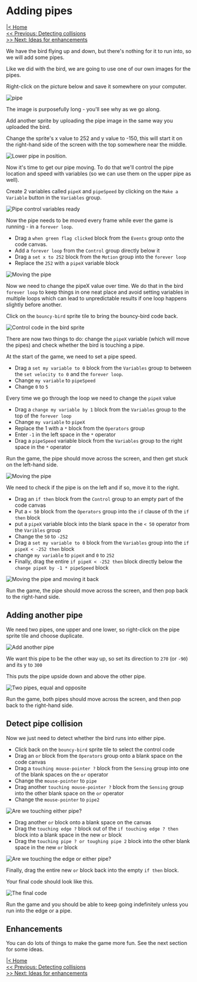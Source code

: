 # Adding pipes

[|< Home](../README.md)  
[<< Previous: Detecting collisions](./bouncy-bird3.md)  
[>> Next: Ideas for enhancements](./bouncy-bird5.md)

We have the bird flying up and down, but there's nothing for it to run into, so we will add some pipes.

Like we did with the bird, we are going to use one of our own images for the pipes.

Right-click on the picture below and save it somewhere on your computer.

![pipe](./images/pipe.png)

The image is purposefully long - you'll see why as we go along.

Add another sprite by uploading the pipe image in the same way you uploaded the bird.

Change the sprite's x value to 252 and y value to -150, this will start it on the right-hand side of the screen with the top somewhere near the middle.

![Lower pipe in position](./images/bouncy-bird13.png).

Now it's time to get our pipe moving. To do that we'll control the pipe location and speed with variables (so we can use them on the upper pipe as well).

Create 2 variables called `pipeX` and `pipeSpeed` by clicking on the `Make a Variable` button in the `Variables` group.

![Pipe control variables ready](./images/bouncy-bird14.png)

Now the pipe needs to be moved every frame while ever the game is running - in a `forever loop`.

* Drag a `when green flag clicked` block from the `Events` group onto the code canvas.
* Add a `forever loop` from the `Control` group directly below it
* Drag a `set x to 252` block from the `Motion` group into the `forever loop`
* Replace the `252` with a `pipeX` variable block

![Moving the pipe](./images/bouncy-bird15.png)

Now we need to change the pipeX value over time. We do that in the bird `forever loop` to keep things in one neat place and avoid setting variables in multiple loops which can lead to unpredictable results if one loop happens slightly before another.

Click on the `bouncy-bird` sprite tile to bring the bouncy-bird code back.

![Control code in the bird sprite](./images/bouncy-bird16.png)

There are now two things to do: change the `pipeX` variable (which will move the pipes) and check whether the bird is touching a pipe.

At the start of the game, we need to set a pipe speed.

* Drag a `set my variable to 0` block from the `Variables` group to between the `set velocity to 0` and the `forever loop`.
* Change `my variable` to `pipeSpeed`
* Change `0` to `5`

Every time we go through the loop we need to change the `pipeX` value

* Drag a `change my variable by 1` block from the `Variables` group to the top of the `forever loop`
* Change `my variable` to `pipeX`
* Replace the 1 with a  `*` block from the `Operators` group
* Enter `-1` in the left space in the `*` operator
* Drag a `pipeSpeed` variable block from the `Variables` group to the right space in the `*` operator

Run the game, the pipe should move across the screen, and then get stuck on the left-hand side.

![Moving the pipe](./images/bouncy-bird17.png)

We need to check if the pipe is on the left and if so, move it to the right.

* Drag an `if then` block from the `Control` group to an empty part of the code canvas
* Put a `< 50` block from the `Operators` group into the `if` clause of th the `if then` block
* put a `pipeX` variable block into the blank space in the `< 50` operator from the `Varibles` group
* Change the `50` to `-252`
* Drag a `set my variable to 0` block from the `Variables` group into the `if pipeX < -252 then` block
* change `my variable` to `pipeX` and `0` to `252`
* Finally, drag the entire `if pipeX < -252 then` block directly below the `change pipeX by -1 * pipeSpeed` block

![Moving the pipe and moving it back](./images/bouncy-bird18.png)

Run the game, the pipe should move across the screen, and then pop back to the right-hand side.

## Adding another pipe

We need two pipes, one upper and one lower, so right-click on the pipe sprite tile and choose duplicate.

![Add another pipe](./images/bouncy-bird19.png)

We want this pipe to be the other way up, so set its direction to `270` (or `-90`) and its y to `300`

This puts the pipe upside down and above the other pipe.

![Two pipes, equal and opposite](./images/bouncy-bird20.png)

Run the game, both pipes should move across the screen, and then pop back to the right-hand side.

## Detect pipe collision

Now we just need to detect whether the bird runs into either pipe.

* Click back on the `bouncy-bird` sprite tile to select the control code
* Drag an `or` block from the `Operators` group onto a blank space on the code canvas
* Drag a `touching mouse-pointer ?` block from the `Sensing` group into one of the blank spaces on the `or` operator
* Change the `mouse-pointer` to `pipe`
* Drag another `touching mouse-pointer ?` block from the `Sensing` group into the other blank space on the `or` operator
* Change the `mouse-pointer` to `pipe2`

![Are we touching either pipe?](./images/bouncy-bird21.png)

* Drag another `or` block onto a blank space on the canvas
* Drag the `touching edge ?` block out of the `if touching edge ? then` block into a blank space in the new `or` block
* Drag the `touching pipe ? or toughing pipe 2` block into the other blank space in the new `or` block

![Are we touching the edge or either pipe?](./images/bouncy-bird22.png)

Finally, drag the entire new `or` block back into the empty `if then` block.

Your final code should look like this.

![The final code](./images/bouncy-bird23.png)

Run the game and you should be able to keep going indefinitely unless you run into the edge or a pipe.

## Enhancements

You can do lots of things to make the game more fun. See the next section for some ideas.

[|< Home](../README.md)  
[<< Previous: Detecting collisions](./bouncy-bird3.md)  
[>> Next: Ideas for enhancements](./bouncy-bird5.md)
